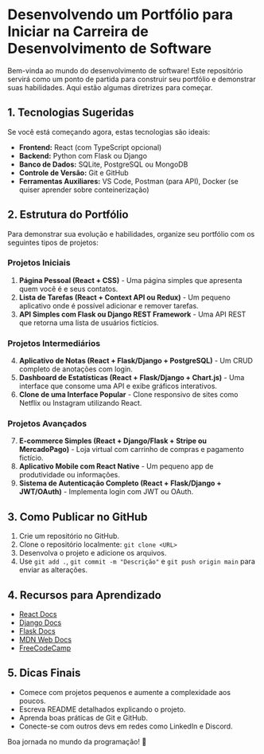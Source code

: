 # Desenvolvendo um Portfólio para Iniciar na Carreira de Desenvolvimento de Software

Bem-vinda ao mundo do desenvolvimento de software! Este repositório servirá como um ponto de partida para construir seu portfólio e demonstrar suas habilidades. Aqui estão algumas diretrizes para começar.

## 1. Tecnologias Sugeridas

Se você está começando agora, estas tecnologias são ideais:

- **Frontend:** React (com TypeScript opcional)
- **Backend:** Python com Flask ou Django
- **Banco de Dados:** SQLite, PostgreSQL ou MongoDB
- **Controle de Versão:** Git e GitHub
- **Ferramentas Auxiliares:** VS Code, Postman (para API), Docker (se quiser aprender sobre conteinerização)

## 2. Estrutura do Portfólio

Para demonstrar sua evolução e habilidades, organize seu portfólio com os seguintes tipos de projetos:

### Projetos Iniciais

1. **Página Pessoal (React + CSS)** - Uma página simples que apresenta quem você é e seus contatos.
2. **Lista de Tarefas (React + Context API ou Redux)** - Um pequeno aplicativo onde é possível adicionar e remover tarefas.
3. **API Simples com Flask ou Django REST Framework** - Uma API REST que retorna uma lista de usuários fictícios.

### Projetos Intermediários

4. **Aplicativo de Notas (React + Flask/Django + PostgreSQL)** - Um CRUD completo de anotações com login.
5. **Dashboard de Estatísticas (React + Flask/Django + Chart.js)** - Uma interface que consome uma API e exibe gráficos interativos.
6. **Clone de uma Interface Popular** - Clone responsivo de sites como Netflix ou Instagram utilizando React.

### Projetos Avançados

7. **E-commerce Simples (React + Django/Flask + Stripe ou MercadoPago)** - Loja virtual com carrinho de compras e pagamento fictício.
8. **Aplicativo Mobile com React Native** - Um pequeno app de produtividade ou informações.
9. **Sistema de Autenticação Completo (React + Flask/Django + JWT/OAuth)** - Implementa login com JWT ou OAuth.

## 3. Como Publicar no GitHub

1. Crie um repositório no GitHub.
2. Clone o repositório localmente: `git clone <URL>`
3. Desenvolva o projeto e adicione os arquivos.
4. Use `git add .`, `git commit -m "Descrição"` e `git push origin main` para enviar as alterações.

## 4. Recursos para Aprendizado

- [React Docs](https://react.dev/)
- [Django Docs](https://docs.djangoproject.com/)
- [Flask Docs](https://flask.palletsprojects.com/)
- [MDN Web Docs](https://developer.mozilla.org/)
- [FreeCodeCamp](https://www.freecodecamp.org/)

## 5. Dicas Finais

- Comece com projetos pequenos e aumente a complexidade aos poucos.
- Escreva README detalhados explicando o projeto.
- Aprenda boas práticas de Git e GitHub.
- Conecte-se com outros devs em redes como LinkedIn e Discord.

Boa jornada no mundo da programação! 🚀

